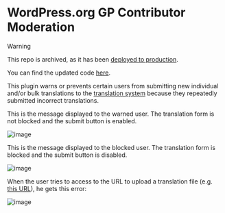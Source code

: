 # WordPress.org GP Contributor Moderation

> [!WARNING]  
> This repo is archived, as it has been [deployed to production](https://github.com/WordPress/wordpress.org/commit/ebe27184b2eea349166c3f7cef3af8dc1dad1afd).
> 
> You can find the updated code [here](https://github.com/WordPress/wordpress.org/tree/trunk/wordpress.org/public_html/wp-content/plugins/wporg-gp-contributor-moderation).

This plugin warns or prevents certain users from submitting new individual and/or bulk translations to the [translation system](https://translate.wordpress.org/) because they repeatedly submitted incorrect translations.

This is the message displayed to the warned user. The translation form is not blocked and the submit button is enabled.

![image](https://github.com/user-attachments/assets/e87dede1-8de1-41a9-b4e5-f7def164f524)

This is the message displayed to the blocked user. The translation form is blocked and the submit button is disabled.

![image](https://github.com/user-attachments/assets/e6667fd0-1bf2-4e4b-b8e4-2b8b389ca2a1)

When the user tries to access to the URL to upload a translation file (e.g. [this URL](https://translate.wordpress.org/projects/wp-plugins/custom-registration-form-builder-with-submission-manager/stable/gl/default/import-translations/)), he gets this error:

![image](https://github.com/user-attachments/assets/505ebf3a-5907-4fb0-8046-fcc7fa07142c)

